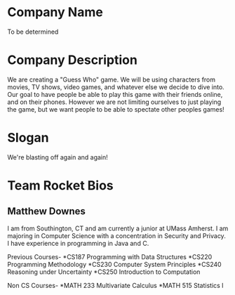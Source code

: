Company Name
============

To be determined

Company Description
===================

We are creating a "Guess Who" game. 
We will be using characters from movies, TV shows, video games, and whatever else we decide to dive into. 
Our goal to have people be able to play this game with their friends online, and on their phones. 
However we are not limiting ourselves to just playing the game, 
but we want people to be able to spectate other peoples games!

Slogan
======

We're blasting off again and again!


Team Rocket Bios
================

Matthew Downes
--------------

I am from Southington, CT and am currently a junior at UMass Amherst. I am majoring in Computer Science with a concentration in Security and Privacy. I have experience in programming in Java and C.

Previous Courses-
*CS187 Programming with Data Structures
*CS220 Programming Methodology
*CS230 Computer System Principles
*CS240 Reasoning under Uncertainty 
*CS250 Introduction to Computation

Non CS Courses-
*MATH 233 Multivariate Calculus
*MATH 515 Statistics I

